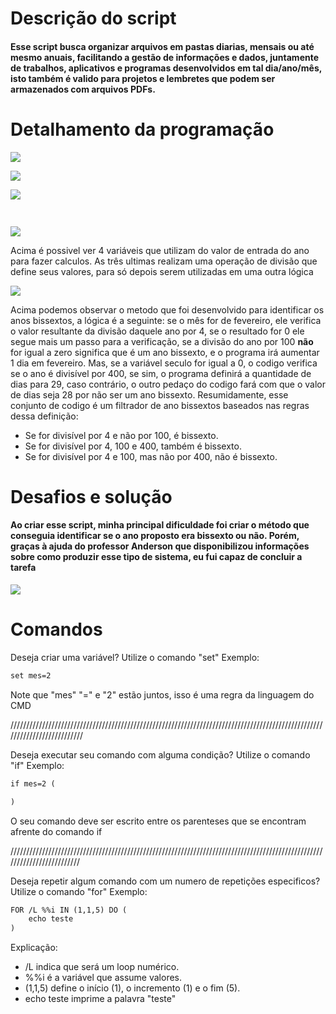 # Descrição do script
#### Esse script busca organizar arquivos em pastas diarias, mensais ou até mesmo anuais, facilitando a gestão de informações e dados, juntamente de trabalhos, aplicativos e programas desenvolvidos em tal dia/ano/mês, isto também é valido para projetos e lembretes que podem ser armazenados com arquivos PDFs.


# Detalhamento da programação

![](https://media.discordapp.net/attachments/850755386549338122/1341857075944357938/image.png?ex=67b78549&is=67b633c9&hm=f50a29e7ab368c9cd62dfacc3b3dd084d1d2ccd53e4e8b9a7e5a8010e60f15da&=&format=webp&quality=lossless)

![](https://media.discordapp.net/attachments/850755386549338122/1341863701816541455/image.png?ex=67b78b75&is=67b639f5&hm=6550c6af13a902000d677f357098ef3b261e1e8e3055bbb9474f2a7c3eda0bdd&=&format=webp&quality=lossless)

![](https://media.discordapp.net/attachments/850755386549338122/1341863766354169866/image.png?ex=67b78b84&is=67b63a04&hm=10f9574a351ea79e2ea9112551a6879853b4bc3e21e393a6e31c431bb9da952b&=&format=webp&quality=lossless)

```markdown
 	
````

![](https://media.discordapp.net/attachments/850755386549338122/1341856698423443559/image.png?ex=67b784ef&is=67b6336f&hm=be9d88b9ce00eaac86f1a469480e4f428a34cf58c8fe8d4a9e7438643e90df59&=&format=webp&quality=lossless)

Acima é possivel ver 4 variáveis que utilizam do valor de entrada do ano para fazer calculos. As três ultimas realizam uma operação de divisão que define seus valores, para só depois serem utilizadas em uma outra lógica

![](https://media.discordapp.net/attachments/850755386549338122/1341856753230417951/image.png?ex=67b784fc&is=67b6337c&hm=4c5aad2242ab5e33a0da66b10e6bc914492d508124dc4ae96180cfb7c03e0226&=&format=webp&quality=lossless)

Acima podemos observar o metodo que foi desenvolvido para identificar os anos bissextos, a lógica é a seguinte: se o mês for de fevereiro, ele verifica o valor resultante da divisão daquele ano por 4, se o resultado for 0 ele segue mais um passo para a verificação, se a divisão do ano por 100 **não** for igual a zero significa que é um ano bissexto, e o programa irá aumentar 1 dia em fevereiro. Mas, se a variável seculo for igual a 0, o codigo verifica se o ano é divisível por 400, se sim, o programa definirá a quantidade de dias para 29, caso contrário, o outro pedaço do codigo fará com que o valor de dias seja 28 por não ser um ano bissexto. Resumidamente, esse conjunto de codigo é um filtrador de ano bissextos baseados nas regras dessa definição:
- Se for divisível por 4 e não por 100, é bissexto.
- Se for divisível por 4, 100 e 400, também é bissexto.
- Se for divisível por 4 e 100, mas não por 400, não é bissexto.



# Desafios e solução
 #### Ao criar esse script, minha principal dificuldade foi criar o método que conseguia identificar se o ano proposto era bissexto ou não. Porém, graças à ajuda do professor Anderson que disponibilizou informações sobre como produzir esse tipo de sistema, eu fui capaz de concluir a tarefa


![](https://static.wikia.nocookie.net/outra-semana-no-cartoon-network-br/images/0/00/OQA.png/revision/latest?cb=20160209193717&path-prefix=pt-br)

# Comandos

Deseja criar uma variável? Utilize o comando "set" Exemplo:
```markdown
set mes=2
```
Note que "mes" "=" e "2" estão juntos, isso é uma regra da linguagem do CMD

//////////////////////////////////////////////////////////////////////////////////////////////////////////////////////////

Deseja executar seu comando com alguma condição? Utilize o comando "if" Exemplo:

```markdown
if mes=2 (

)
```
O seu comando deve ser escrito entre os parenteses que se encontram afrente do comando if

/////////////////////////////////////////////////////////////////////////////////////////////////////////////////////////

Deseja repetir algum comando com um numero de repetições especificos? Utilize o comando "for" Exemplo:

```markdown
FOR /L %%i IN (1,1,5) DO (
    echo teste
)
```
Explicação:

- /L indica que será um loop numérico.
- %%i é a variável que assume valores.
- (1,1,5) define o início (1), o incremento (1) e o fim (5).
- echo teste imprime a palavra "teste" 
